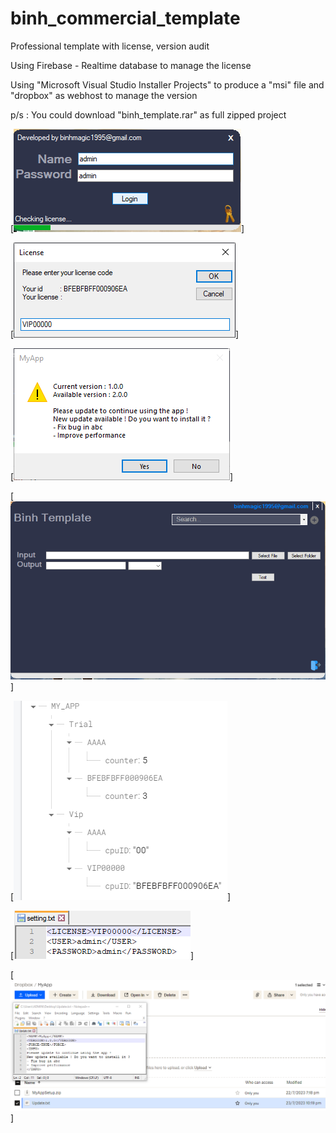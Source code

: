 # binh_commercial_template
Professional template with license, version audit

Using Firebase - Realtime database to manage the license

Using "Microsoft Visual Studio Installer Projects" to produce a "msi" file and "dropbox" as webhost to manage the version

p/s : You could download "binh_template.rar" as full zipped project

[![IMAGE ALT TEXT HERE](https://github.com/binh12A3/HinhAnhDemo/blob/main/binh_commercial_template/login_form.png)]

[![IMAGE ALT TEXT HERE](https://github.com/binh12A3/HinhAnhDemo/blob/main/binh_commercial_template/activate_license.png)]

[![IMAGE ALT TEXT HERE](https://github.com/binh12A3/HinhAnhDemo/blob/main/binh_commercial_template/check_version.png)]

[![IMAGE ALT TEXT HERE](https://github.com/binh12A3/HinhAnhDemo/blob/main/binh_commercial_template/main_form.png)]

[![IMAGE ALT TEXT HERE](https://github.com/binh12A3/HinhAnhDemo/blob/main/binh_commercial_template/firebase.png)]

[![IMAGE ALT TEXT HERE](https://github.com/binh12A3/HinhAnhDemo/blob/main/binh_commercial_template/local_config_file.png)]

[![IMAGE ALT TEXT HERE](https://github.com/binh12A3/HinhAnhDemo/blob/main/binh_commercial_template/license_config_file.png)]
